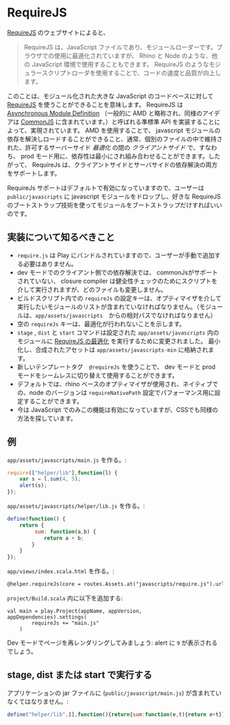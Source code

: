 <!-- translated -->

# RequireJS

<!--
According to [RequireJS](http://requirejs.org/)' website 
-->
[RequireJS](http://requirejs.org/) のウェブサイトによると、

<!--
> RequireJS is a JavaScript file and module loader. It is optimized for in-browser use, but it can be used in other JavaScript environments, like Rhino and Node. Using a modular script loader like RequireJS will improve the speed and quality of your code.
-->
> RequireJS は、JavaScript ファイルであり、モジュールローダーです。ブラウザでの使用に最適化されていますが、 Rhino と Node のような、他の JavaScript 環境で使用することもできます。 RequireJS のようなモジュラースクリプトローダを使用することで、コードの速度と品質が向上します。

<!--
What this means in practice is that one can use [RequireJS](http://requirejs.org/) to modularize big javascript codebases. RequireJS achieves this by implementing a semi-standard API called [Asynchronous Module Definition](http://wiki.commonjs.org/wiki/Modules/AsynchronousDefinition) (other similar ideas include [CommonJS](http://www.commonjs.org/) ). Using AMD it's possible to resolve and load javascript modules, usually kept in separate files, at _client side_ while allowing server side _optimization_, that is, for production use, dependencies can be minified and combined. Therefore, RequireJs supports both client side and server side resolutions.
-->
このことは、モジュール化された大きな JavaScript のコードベースに対して [RequireJS](http://requirejs.org/) を使うことができることを意味します。 RequireJS は [Asynchronous Module Definition](http://wiki.commonjs.org/wiki/Modules/AsynchronousDefinition) （一般的に AMD と略称され、同様のアイデアは [CommonJS](http://www.commonjs.org/) に含まれています。）と呼ばれる準標準 API を実装することによって、実現されています。 AMD を使用することで、 javascript モジュールの依存を解決しロードすることができること、通常、個別のファイルの中で維持された、許可するサーバーサイド _最適化_ の間の _クライアントサイド_ で、すなわち、 prod モード用に、依存性は最小にされ組み合わせることができます。したがって、 RequireJs は、クライアントサイドとサーバサイドの依存解決の両方をサポートします。

<!--
RequireJs support is enabled by default, so all you need to do is to drop javascript modules into ```public/javascripts``` and then bootstrap the module using one of the preferred RequireJS bootstraping techniques.
-->
RequireJs サポートはデフォルトで有効になっていますので、ユーザーは ```public/javascripts``` に javascript モジュールをドロップし、好きな RequireJS のブートストラップ技術を使ってモジュールをブートストラップだけすればいいのです。


<!--
## Things to know about the implementation
-->
## 実装について知るべきこと

<!--
* ```require.js``` is bundled with play, so users do not need to add it manually
* in dev mode dependencies resolved client side, closure compiler - without commonJS support - is run through the scripts for sanity check but no files are modified
* ```requireJs``` setting key in your build script should contain the list of modules you want to run through the optimizer (modules should be relative to ```app/assets/javascripts```) 
* empty ```requireJs``` key indicates that no optimization should take place
*  ```stage```, ```dist``` and ```start``` commands were changed to
run [RequireJS's optimizer](http://requirejs.org/docs/optimization.html) for configured moduled in ```app/assets/javascripts```. The minified and combined assets are stored in ```app/assets/javascripts-min```
* a new template tag ```@requireJs``` can be used  to switch between dev and prod mode seamlessly 
* by default a rhino based optimizer is used, the native, node version can be configured for performance via ```requireNativePath``` setting
* right now this is enabled only for javascript but we are looking into using it for css as well
-->
* ```require.js``` は Play にバンドルされていますので、ユーザーが手動で追加する必要はありません。
* dev モードでのクライアント側での依存解決では、 commonJsがサポートされていない、 closure compiler は健全性チェックのためにスクリプトを介して実行されますが、どのファイルも変更しません。
* ビルドスクリプト内での ```requireJs``` の設定キーは、オプティマイザを介して実行したいモジュールのリストが含まれていなければなりません。（モジュールは、```app/assets/javascripts```　からの相対パスでなければなりません）
* 空の ```requireJs``` キーは、最適化が行われないことを示します。
* ```stage``` , ```dist``` と ```start``` コマンドは設定された ```app/assets/javascripts``` 内のモジュールに [RequireJS の最適化](http://requirejs.org/docs/optimization.html) を実行するために変更されました。 最小化し、合成されたアセットは ```app/assets/javascripts-min``` に格納されます。
* 新しいテンプレートタグ　```@requireJs``` を使うことで、 dev モードと prod モードをシームレスに切り替えて使用することができます。
* デフォルトでは、rhino ベースのオプティマイザが使用され、ネイティブでの、node のバージョンは ```requireNativePath``` 設定でパフォーマンス用に設定することができます。
* 今は JavaScript でのみこの機能は有効になっていますが、CSSでも同様の方法を探しています。

<!--
## Example
-->
## 例

<!--
create `app/assets/javascripts/main.js`:
-->
`app/assets/javascripts/main.js` を作る。:

```js
require(["helper/lib"],function(l) {
	var s = l.sum(4, 5);
	alert(s);
});
```

<!--
create `app/assets/javascripts/helper/lib.js`:
-->
`app/assets/javascripts/helper/lib.js` を作る。:

```js
define(function() {
    return {
         sum: function(a,b) {
    		return a + b;
        }
    }
});
```

<!--
create `app/views/index.scala.html`:
-->
`app/views/index.scala.html` を作る。:

```html
@helper.requireJs(core = routes.Assets.at("javascripts/require.js").url, module = routes.Assets.at("javascripts/main").url)
```

<!--
In `project/Build.scala` add:
-->
`project/Build.scala` 内に以下を追加する:

```
val main = play.Project(appName, appVersion, appDependencies).settings(
    	requireJs += "main.js"
    )	
```

<!--
After rendering the page in Dev mode you should see: ```9``` popping up in an alert
-->
Dev モードでページを再レンダリングしてみましょう: alert に ```9``` が表示されるでしょう。

<!--
## When running stage, dist or start
-->
## stage, dist または start で実行する

<!--
your application's jar file should contain (```public/javascript/main.js```):
-->
アプリケーションの jar ファイルに  (```public/javascript/main.js```) が含まれていなくてはなりません。:

```js
define("helper/lib",[],function(){return{sum:function(e,t){return e+t}}}),require(["helper/lib"],function(e){var t=e.sum(5,4);alert(t)}),define("main",function(){})
```
